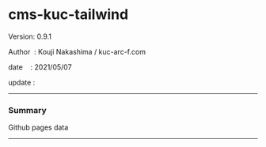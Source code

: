 # cms-kuc-tailwind

 Version: 0.9.1

 Author  : Kouji Nakashima / kuc-arc-f.com

 date    : 2021/05/07

 update  :

***
### Summary

Github pages data

***

